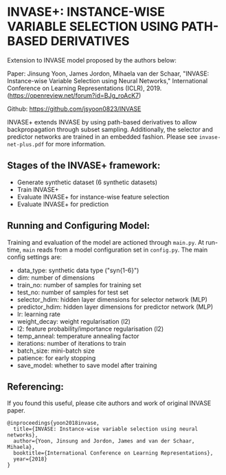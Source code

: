 # INVASE+: INSTANCE-WISE VARIABLE SELECTION USING PATH-BASED DERIVATIVES

Extension to INVASE model proposed by the authors below:

Paper: Jinsung Yoon, James Jordon, Mihaela van der Schaar, 
       "INVASE: Instance-wise Variable Selection using Neural Networks," 
       International Conference on Learning Representations (ICLR), 2019.
       (https://openreview.net/forum?id=BJg_roAcK7)

Github: https://github.com/jsyoon0823/INVASE

INVASE+ extends INVASE by using path-based derivatives to allow backpropagation through subset sampling. Additionally, the selector and predictor networks are trained in an embedded fashion. Please see `invase-net-plus.pdf` for more information.

## Stages of the INVASE+ framework:
-   Generate synthetic dataset (6 synthetic datasets)
-   Train INVASE+
-   Evaluate INVASE+ for instance-wise feature selection
-   Evaluate INVASE+ for prediction

## Running and Configuring Model:
Training and evaluation of the model are actioned through `main.py`. At run-time, `main` reads from a model configuration set in `config.py`. The main config settings are:
- data_type: synthetic data type ("syn{1-6}")
- dim: number of dimensions
- train_no: number of samples for training set
- test_no: number of samples for test set
- selector_hdim: hidden layer dimensions for selector network (MLP)
- predictor_hdim: hidden layer dimensions for predictor network (MLP)
- lr: learning rate
- weight_decay: weight regularisation (l2)
- l2: feature probability/importance regularisation (l2)
- temp_anneal: temperature annealing factor
- iterations: number of iterations to train
- batch_size: mini-batch size
- patience: for early stopping
- save_model: whether to save model after training

## Referencing:
If you found this useful, please cite authors and work of original INVASE paper. 
```
@inproceedings{yoon2018invase,
  title={INVASE: Instance-wise variable selection using neural networks},
  author={Yoon, Jinsung and Jordon, James and van der Schaar, Mihaela},
  booktitle={International Conference on Learning Representations},
  year={2018}
}
```
